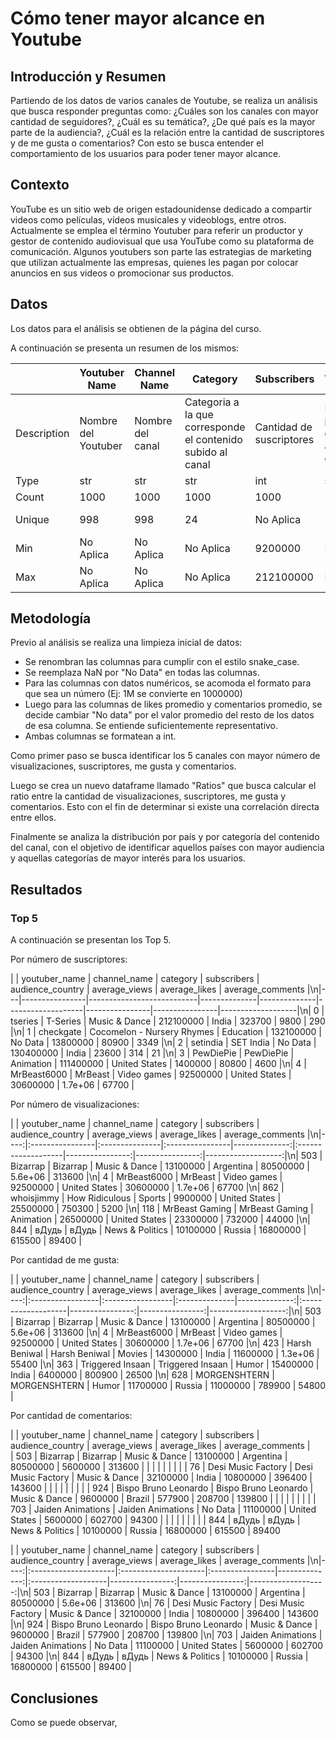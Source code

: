 # Cómo tener mayor alcance en Youtube

## Introducción y Resumen

Partiendo de los datos de varios canales de Youtube, se realiza un análisis que busca responder preguntas como: ¿Cuáles son los canales con mayor cantidad de seguidores?, ¿Cuál es su temática?, ¿De qué país es la mayor parte de la audiencia?, ¿Cuál es la relación entre la cantidad de suscriptores y de me gusta o comentarios? 
Con esto se busca entender el comportamiento de los usuarios para poder tener mayor alcance. 

## Contexto

YouTube es un sitio web de origen estadounidense dedicado a compartir videos como películas, vídeos musicales y videoblogs, entre otros. 
Actualmente se emplea el término Youtuber para referir un productor y gestor de contenido audiovisual que usa YouTube como su plataforma de comunicación. Algunos youtubers son parte las estrategias de marketing que utilizan actualmente las empresas, quienes les pagan por colocar anuncios en sus videos o promocionar sus productos. 

## Datos

Los datos para el análisis se obtienen de la página del curso.

A continuación se presenta un resumen de los mismos: 

|             | Youtuber Name       | Channel Name     | Category                                                    | Subscribers              | Audience Country                         | Average Views                        | Average Likes                   | Average Comments                 |
|-------------|---------------------|------------------|-------------------------------------------------------------|--------------------------|------------------------------------------|--------------------------------------|---------------------------------|----------------------------------|
| Description | Nombre del Youtuber | Nombre del canal | Categoria a la que corresponde el contenido subido al canal | Cantidad de suscriptores | Pais principal de la audiencia del canal | Cantidad promedio de visualizaciones | Cantidad promedio de 'Me gusta' | Cantidad promedio de comentarios |
| Type        |                 str |              str |                                                         str |                      int |                                      str |                                  int |                             int |                              int |
| Count       |                1000 |             1000 |                                                        1000 |                     1000 |                                     1000 |                                 1000 |                            1000 |                             1000 |
| Unique      |                 998 |              998 |                                                          24 |                No Aplica |                                       28 |                            No Aplica |                       No Aplica |                        No Aplica |
| Min         |           No Aplica |        No Aplica |                                                   No Aplica |                  9200000 |                                No Aplica |                                    0 |                               5 |                                1 |
| Max         |           No Aplica |        No Aplica |                                                   No Aplica |                212100000 |                                No Aplica |                             80500000 |                         5600000 |                           313600 |


## Metodología

Previo al análisis se realiza una limpieza inicial de datos:
<ul>
<li>Se renombran las columnas para cumplir con el estilo snake_case.</li>
<li>Se reemplaza NaN por "No Data" en todas las columnas.</li>
<li>Para las columnas con datos numéricos, se acomoda el formato para que sea un número (Ej: 1M se convierte en 1000000)</li>
<li>Luego para las columnas de likes promedio y comentarios promedio, se decide cambiar "No data" por el valor promedio del resto de los datos de esa columna. Se entiende suficientemente representativo.</li>
<li>Ambas columnas se formatean a int.</li>
</ul>

Como primer paso se busca identificar los 5 canales con mayor número de visualizaciones, suscriptores, me gusta y comentarios.

Luego se crea un nuevo dataframe llamado "Ratios" que busca calcular el ratio entre la cantidad de visualizaciones, suscriptores, me gusta y comentarios. Esto con el fin de determinar si existe una correlación directa entre ellos.

Finalmente se analiza la distribución por país y por categoría del contenido del canal, con el objetivo de identificar aquellos países con mayor audiencia y aquellas categorías de mayor interés para los usuarios.


## Resultados

### Top 5
A continuación se presentan los Top 5.

Por número de suscriptores:

|    | youtuber_name   | channel_name               | category      |   subscribers | audience_country   |   average_views |   average_likes |   average_comments |\n|---|----------------|---------------------------|--------------|--------------|-------------------|----------------|----------------|-------------------|\n|  0 | tseries         | T-Series                   | Music & Dance |     212100000 | India              |          323700 |      9800       |                290 |\n|  1 | checkgate       | Cocomelon - Nursery Rhymes | Education     |     132100000 | No Data            |        13800000 |     80900       |               3349 |\n|  2 | setindia        | SET India                  | No Data       |     130400000 | India              |           23600 |       314       |                 21 |\n|  3 | PewDiePie       | PewDiePie                  | Animation     |     111400000 | United States      |         1400000 |     80800       |               4600 |\n|  4 | MrBeast6000     | MrBeast                    | Video games   |      92500000 | United States      |        30600000 |         1.7e+06 |              67700 |

Por número de visualizaciones:

|     | youtuber_name   | channel_name   | category        |   subscribers | audience_country   |   average_views |   average_likes |   average_comments |\n|----:|:----------------|:---------------|:----------------|--------------:|:-------------------|----------------:|----------------:|-------------------:|\n| 503 | Bizarrap        | Bizarrap       | Music & Dance   |      13100000 | Argentina          |        80500000 |         5.6e+06 |             313600 |\n|   4 | MrBeast6000     | MrBeast        | Video games     |      92500000 | United States      |        30600000 |         1.7e+06 |              67700 |\n| 862 | whoisjimmy      | How Ridiculous | Sports          |       9900000 | United States      |        25500000 |    750300       |               5200 |\n| 118 | MrBeast Gaming  | MrBeast Gaming | Animation       |      26500000 | United States      |        23300000 |    732000       |              44000 |\n| 844 | вДудь           | вДудь          | News & Politics |      10100000 | Russia             |        16800000 |    615500       |              89400 |

Por cantidad de me gusta:

|     | youtuber_name    | channel_name     | category      |   subscribers | audience_country   |   average_views |   average_likes |   average_comments |\n|----:|:-----------------|:-----------------|:--------------|--------------:|:-------------------|----------------:|----------------:|-------------------:|\n| 503 | Bizarrap         | Bizarrap         | Music & Dance |      13100000 | Argentina          |        80500000 |         5.6e+06 |             313600 |\n|   4 | MrBeast6000      | MrBeast          | Video games   |      92500000 | United States      |        30600000 |         1.7e+06 |              67700 |\n| 423 | Harsh Beniwal    | Harsh Beniwal    | Movies        |      14300000 | India              |        11600000 |         1.3e+06 |              55400 |\n| 363 | Triggered Insaan | Triggered Insaan | Humor         |      15400000 | India              |         6400000 |    800900       |              26500 |\n| 628 | MORGENSHTERN     | MORGENSHTERN     | Humor         |      11700000 | Russia             |        11000000 |    789900       |              54800 |

Por cantidad de comentarios:

| | youtuber_name | channel_name         | category             | subscribers     | audience_country | average_views | average_likes | average_comments |        
| 503           | Bizarrap             | Bizarrap             | Music & Dance   | 13100000         | Argentina     | 80500000      | 5600000          | 313600 |   |   |   |   |   |   |   |
| 76            | Desi Music Factory   | Desi Music Factory   | Music & Dance   | 32100000         | India         | 10800000      | 396400           | 143600 |   |   |   |   |   |   |   |
| 924           | Bispo Bruno Leonardo | Bispo Bruno Leonardo | Music & Dance   | 9600000          | Brazil        | 577900        | 208700           | 139800 |   |   |   |   |   |   |   |
| 703           | Jaiden Animations    | Jaiden Animations    | No Data         | 11100000         | United States | 5600000       | 602700           | 94300  |   |   |   |   |   |   |   |
| 844           | вДудь                | вДудь                | News & Politics | 10100000         | Russia        | 16800000      | 615500           | 89400  

|     | youtuber_name        | channel_name         | category        |   subscribers | audience_country   |   average_views |   average_likes |   average_comments |\n|----:|:---------------------|:---------------------|:----------------|--------------:|:-------------------|----------------:|----------------:|-------------------:|\n| 503 | Bizarrap             | Bizarrap             | Music & Dance   |      13100000 | Argentina          |        80500000 |         5.6e+06 |             313600 |\n|  76 | Desi Music Factory   | Desi Music Factory   | Music & Dance   |      32100000 | India              |        10800000 |    396400       |             143600 |\n| 924 | Bispo Bruno Leonardo | Bispo Bruno Leonardo | Music & Dance   |       9600000 | Brazil             |          577900 |    208700       |             139800 |\n| 703 | Jaiden Animations    | Jaiden Animations    | No Data         |      11100000 | United States      |         5600000 |    602700       |              94300 |\n| 844 | вДудь                | вДудь                | News & Politics |      10100000 | Russia             |        16800000 |    615500       |              89400 |




## Conclusiones

Como se puede observar,
